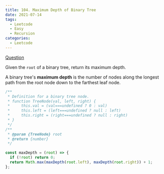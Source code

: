 ```yaml
---
title: 104. Maximum Depth of Binary Tree
date: 2021-07-14
tags:
  - Leetcode
  - Easy
  - Recursion
categories:
  - Leetcode
---
```


[Question](https://leetcode.com/problems/maximum-depth-of-binary-tree/)

Given the `root` of a binary tree, return its maximum depth.

A binary tree's **maximum depth** is the number of nodes along the longest path from the root node down to the farthest leaf node.

```js
/**
 * Definition for a binary tree node.
 * function TreeNode(val, left, right) {
 *     this.val = (val===undefined ? 0 : val)
 *     this.left = (left===undefined ? null : left)
 *     this.right = (right===undefined ? null : right)
 * }
 */
/**
 * @param {TreeNode} root
 * @return {number}
 */

const maxDepth = (root) => {
  if (!root) return 0;
  return Math.max(maxDepth(root.left), maxDepth(root.right)) + 1;
};
```

